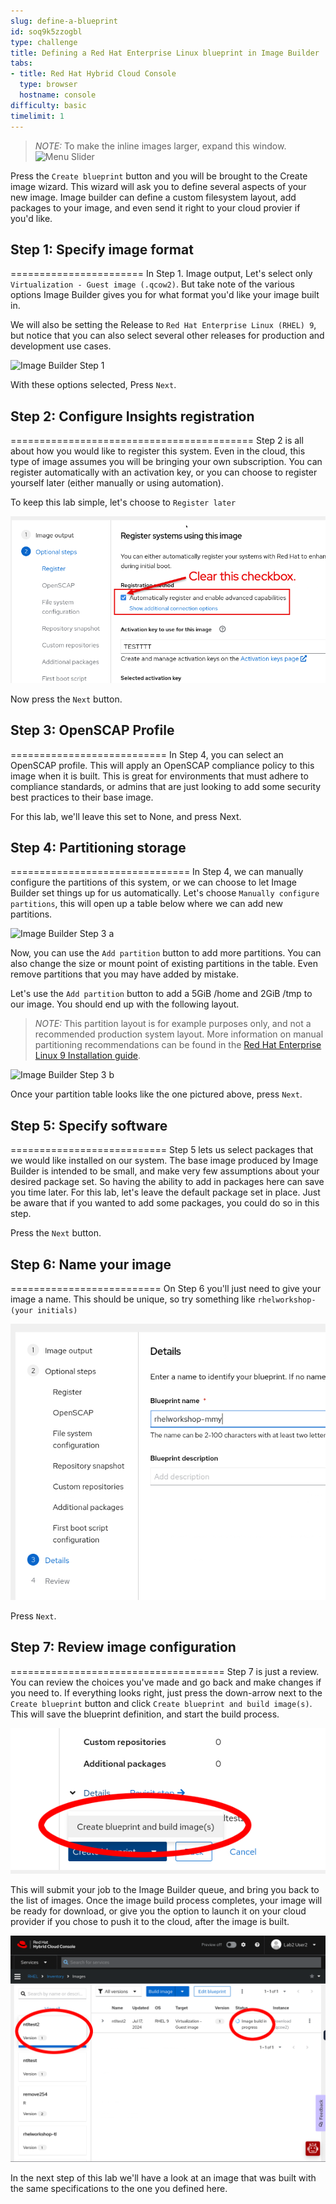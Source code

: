 ```yaml
---
slug: define-a-blueprint
id: soq9k5zzogbl
type: challenge
title: Defining a Red Hat Enterprise Linux blueprint in Image Builder
tabs:
- title: Red Hat Hybrid Cloud Console
  type: browser
  hostname: console
difficulty: basic
timelimit: 1
---
```

>_NOTE:_ To make the inline images larger, expand this window.
![Menu Slider](../assets/slider.png)

Press the `Create blueprint` button and you will be brought to the Create image wizard.  This wizard will ask you to define several aspects of your new image.  Image builder can define a custom filesystem layout, add packages to your image, and even send it right to your cloud provier if you'd like.

## Step 1: Specify image format
=======================
In Step 1. Image output, Let's select only `Virtualization - Guest image (.qcow2)`.  But take note of the various options Image Builder gives you for what format you'd like your image built in.

We will also be setting the Release to `Red Hat Enterprise Linux (RHEL) 9`, but notice that you can also select several other releases for production and development use cases.

![Image Builder Step 1](../assets/ib-step1.png)

With these options selected, Press `Next`.

## Step 2: Configure Insights registration
==========================================
Step 2 is all about how you would like to register this system.  Even in the cloud, this type of image assumes you will be bringing your own subscription.  You can register automatically with an activation key, or you can choose to register yourself later (either manually or using automation).

To keep this lab simple, let's choose to `Register later`

![Image Builder Step 2](../assets/ib-step2.png)

Now press the `Next` button.

## Step 3: OpenSCAP Profile
===========================
In Step 4, you can select an OpenSCAP profile.  This will apply an OpenSCAP compliance policy to this image when it is built.  This is great for environments that must adhere to compliance standards, or admins that are just looking to add some security best practices to their base image.  

For this lab, we'll leave this set to None, and press Next.  

## Step 4: Partitioning storage
===============================
In Step 4, we can manually configure the partitions of this system, or we can choose to let Image Builder set things up for us automatically. Let's choose `Manually configure partitions`, this will open up a table below where we can add new partitions.

![Image Builder Step 3 a](../assets/ib-step3a.png)

Now, you can use the `Add partition` button to add more partitions. You can also change the size or mount point of existing partitions in the table.  Even remove partitions that you may have added by mistake.

Let's use the `Add partition` button to add a 5GiB /home and 2GiB /tmp to our image.  You should end up with the following layout.

>_NOTE:_ This partition layout is for example purposes only, and not a recommended production system layout. More information on manual partitioning recommendations can be found in the [Red Hat Enterprise Linux 9 Installation guide](https://access.redhat.com/documentation/en-us/red_hat_enterprise_linux/9/html/performing_a_standard_rhel_9_installation/assembly_customizing-your-installation_installing-rhel#manual-partitioning_graphical-installation).

![Image Builder Step 3 b](../assets/ib-step3b.png)

Once your partition table looks like the one pictured above, press `Next`.

## Step 5: Specify software
===========================
Step 5 lets us select packages that we would like installed on our system.  The base image produced by Image Builder is intended to be small, and make very few assumptions about your desired package set.  So having the ability to add in packages here can save you time later.  For this lab, let's leave the default package set in place.  Just be aware that if you wanted to add some packages, you could do so in this step.

Press the `Next` button.

## Step 6: Name your image
==========================
On Step 6 you'll just need to give your image a name.  This should be unique, so try something like `rhelworkshop-(your initials)`

![Image Builder Step 5](../assets/ib-step5.png)

Press `Next`.

## Step 7: Review image configuration
=====================================
Step 7 is just a review.  You can review the choices you've made and go back and make changes if you need to.  If everything looks right, just press the down-arrow next to the `Create blueprint` button and click `Create blueprint and build image(s)`.  This will save the blueprint definition, and start the build process.

![Image Builder Review](../assets/ib-step6.png)

This will submit your job to the Image Builder queue, and bring you back to the list of images.  Once the image build process completes, your image will be ready for download, or give you the option to launch it on your cloud provider if you chose to push it to the cloud, after the image is built.

![Image Submitted](../assets/ib-submitted.png)

In the next step of this lab we'll have a look at an image that was built with the same specifications to the one you defined here.
